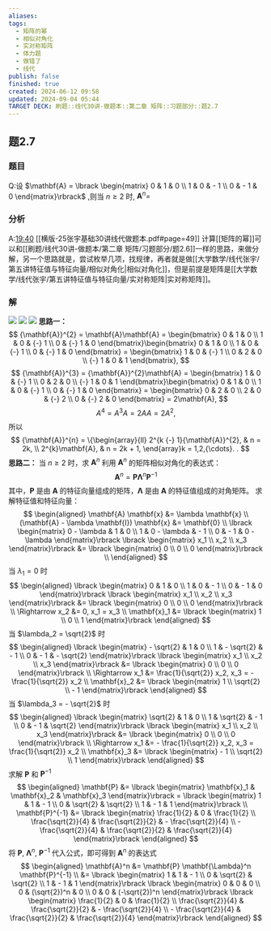 ```yaml
---
aliases: 
tags:
  - 矩阵的幂
  - 相似对角化
  - 实对称矩阵
  - 体力题
  - 做错了
  - 线代
publish: false
finished: true
created: 2024-06-12 09:58
updated: 2024-09-04 05:44
TARGET DECK: 刷题::线代30讲-做题本::第二章 矩阵::习题部分::题2.7
---
```

## 题2.7
### 题目
Q:设 $\mathbf{A} = \lbrack  \begin{matrix} 0 & 1 & 0 \\  1 & 0 &  - 1 \\  0 &  - 1 & 0 \end{matrix}\rbrack$ ,则当 $n \geq  2$ 时, ${\mathbf{A}}^{n} =$
### 分析 
A:[19:40](https://www.bilibili.com/video/BV1pj421S7FF?p=27&t=1180.695309#t=19:40.70) 
[[横版-25张宇基础30讲线代做题本.pdf#page=49]]
计算[[矩阵的幂]]可以和[[刷题/线代30讲-做题本/第二章 矩阵/习题部分/题2.6]]一样的思路，来做分解，另一个思路就是，尝试枚举几项，找规律，再者就是做[[大学数学/线代张宇/第五讲特征值与特征向量/相似对角化|相似对角化]]，但是前提是矩阵是[[大学数学/线代张宇/第五讲特征值与特征向量/实对称矩阵|实对称矩阵]]。
### 解 
![](https://img.hwenyi.live/202409041334468.webp)
![](https://img.hwenyi.live/202409041335537.webp)
![](https://img.hwenyi.live/202409041327512.webp)
**思路一：** 
$$
{\mathbf{A}}^{2} = \mathbf{A}\mathbf{A} = \begin{bmatrix} 0 & 1 & 0 \\ 1 & 0 & {-} 1 \\ 0 & {-} 1 & 0 \end{bmatrix}\begin{bmatrix} 0 & 1 & 0 \\ 1 & 0 & {-} 1 \\ 0 & {-} 1 & 0 \end{bmatrix} = \begin{bmatrix} 1 & 0 & {-} 1 \\ 0 & 2 & 0 \\  {-} 1 & 0 & 1 \end{bmatrix},
$$
$$
{\mathbf{A}}^{3} = {\mathbf{A}}^{2}\mathbf{A} = \begin{bmatrix} 1 & 0 & {-} 1 \\ 0 & 2 & 0 \\  {-} 1 & 0 & 1 \end{bmatrix}\begin{bmatrix} 0 & 1 & 0 \\ 1 & 0 & {-} 1 \\ 0 & {-} 1 & 0 \end{bmatrix} = \begin{bmatrix} 0 & 2 & 0 \\ 2 & 0 & {-} 2 \\ 0 & {-} 2 & 0 \end{bmatrix} = 2\mathbf{A},
$$
$$
A^{4} = A^{3}A = 2AA = 2A^{2},
$$
所以
$$
{\mathbf{A}}^{n} = \{\begin{array}{ll} 2^{k {-} 1}{\mathbf{A}}^{2}, & n = 2k, \\ 2^{k}\mathbf{A}, & n = 2k + 1, \end{array}k = 1,2,{\cdots}. .
$$
**思路二：**
当 $n \geq 2$ 时，求 $\mathbf{A}^n$
利用 $\mathbf{A}^n$ 的矩阵相似对角化的表达式：
$$
\mathbf{A}^n = \mathbf{P} \mathbf{\Lambda}^n \mathbf{P}^{-1}
$$
其中，$\mathbf{P}$ 是由 $\mathbf{A}$ 的特征向量组成的矩阵，$\mathbf{\Lambda}$ 是由 $\mathbf{A}$ 的特征值组成的对角矩阵。
求解特征值和特征向量：
$$
\begin{aligned}
\mathbf{A} \mathbf{x} &= \lambda \mathbf{x} \\
(\mathbf{A} - \lambda \mathbf{I}) \mathbf{x} &= \mathbf{0} \\
\lbrack  \begin{matrix} 0 - \lambda & 1 & 0 \\  1 & 0 - \lambda &  - 1 \\  0 &  - 1 & 0 - \lambda \end{matrix}\rbrack \lbrack  \begin{matrix} x_1 \\ x_2 \\ x_3 \end{matrix}\rbrack &= \lbrack  \begin{matrix} 0 \\ 0 \\ 0 \end{matrix}\rbrack \\
\end{aligned}
$$
当 $\lambda_1 = 0$ 时
$$
\begin{aligned}
\lbrack  \begin{matrix} 0 & 1 & 0 \\  1 & 0 &  - 1 \\  0 &  - 1 & 0 \end{matrix}\rbrack \lbrack  \begin{matrix} x_1 \\ x_2 \\ x_3 \end{matrix}\rbrack &= \lbrack  \begin{matrix} 0 \\ 0 \\ 0 \end{matrix}\rbrack \\
\Rightarrow x_2 &= 0, x_1 = x_3 \\
\mathbf{x}_1 &= \lbrack  \begin{matrix} 1 \\ 0 \\ 1 \end{matrix}\rbrack 
\end{aligned}
$$
当 $\lambda_2 = \sqrt{2}$ 时
$$
\begin{aligned}
\lbrack  \begin{matrix}  - \sqrt{2} & 1 & 0 \\  1 &  - \sqrt{2} &  - 1 \\  0 &  - 1 &  - \sqrt{2} \end{matrix}\rbrack \lbrack  \begin{matrix} x_1 \\ x_2 \\ x_3 \end{matrix}\rbrack &= \lbrack  \begin{matrix} 0 \\ 0 \\ 0 \end{matrix}\rbrack \\
\Rightarrow x_1 &= \frac{1}{\sqrt{2}} x_2, x_3 =  - \frac{1}{\sqrt{2}} x_2 \\
\mathbf{x}_2 &= \lbrack  \begin{matrix} 1 \\ \sqrt{2} \\  - 1 \end{matrix}\rbrack 
\end{aligned}
$$
当 $\lambda_3 =  - \sqrt{2}$ 时
$$
\begin{aligned}
\lbrack  \begin{matrix} \sqrt{2} & 1 & 0 \\  1 & \sqrt{2} &  - 1 \\  0 &  - 1 & \sqrt{2} \end{matrix}\rbrack \lbrack  \begin{matrix} x_1 \\ x_2 \\ x_3 \end{matrix}\rbrack &= \lbrack  \begin{matrix} 0 \\ 0 \\ 0 \end{matrix}\rbrack \\
\Rightarrow x_1 &=  - \frac{1}{\sqrt{2}} x_2, x_3 = \frac{1}{\sqrt{2}} x_2 \\
\mathbf{x}_3 &= \lbrack  \begin{matrix}  - 1 \\ \sqrt{2} \\ 1 \end{matrix}\rbrack 
\end{aligned}
$$
求解 $\mathbf{P}$ 和 $\mathbf{P}^{-1}$
$$
\begin{aligned}
\mathbf{P} &= \lbrack  \begin{matrix} \mathbf{x}_1 & \mathbf{x}_2 & \mathbf{x}_3 \end{matrix}\rbrack = \lbrack  \begin{matrix} 1 & 1 &  - 1 \\  0 & \sqrt{2} & \sqrt{2} \\  1 &  - 1 & 1 \end{matrix}\rbrack \\
\mathbf{P}^{-1} &= \lbrack  \begin{matrix} \frac{1}{2} & 0 & \frac{1}{2} \\  \frac{\sqrt{2}}{4} & \frac{\sqrt{2}}{2} &  - \frac{\sqrt{2}}{4} \\  - \frac{\sqrt{2}}{4} & \frac{\sqrt{2}}{2} & \frac{\sqrt{2}}{4} \end{matrix}\rbrack 
\end{aligned}
$$
将 $\mathbf{P}$, $\mathbf{\Lambda}^n$, $\mathbf{P}^{-1}$ 代入公式，即可得到 $\mathbf{A}^n$ 的表达式
$$
\begin{aligned}
\mathbf{A}^n &= \mathbf{P} \mathbf{\Lambda}^n \mathbf{P}^{-1} \\
&= \lbrack  \begin{matrix} 1 & 1 &  - 1 \\  0 & \sqrt{2} & \sqrt{2} \\  1 &  - 1 & 1 \end{matrix}\rbrack \lbrack  \begin{matrix} 0 & 0 & 0 \\  0 & (\sqrt{2})^n & 0 \\  0 & 0 &  (-\sqrt{2})^n \end{matrix}\rbrack \lbrack  \begin{matrix} \frac{1}{2} & 0 & \frac{1}{2} \\  \frac{\sqrt{2}}{4} & \frac{\sqrt{2}}{2} &  - \frac{\sqrt{2}}{4} \\  - \frac{\sqrt{2}}{4} & \frac{\sqrt{2}}{2} & \frac{\sqrt{2}}{4} \end{matrix}\rbrack
\end{aligned}
$$


